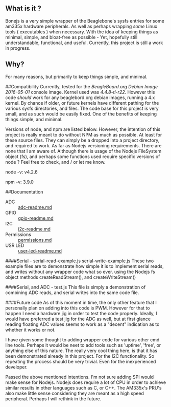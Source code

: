 ## What is it ?
Bonejs is a very simple wrapper of the Beaglebone's sysfs entries for some am335x
hardware peripherals.  As well as perhaps wrapping *some* Linux tools
( executables ) when necessary. With the idea of keeping things as minimal, simple,
and bloat-free as possible - Yet, hopefully still understandable, functional, and
useful. Currently, this project is still a work in progress.

## Why?
For many reasons, but primarily to keep things simple, and minimal.

##Compatibility
Currently, tested for the *BeagleBoard.org Debian Image 2016-05-01* console image. Kernel used was *4.4.8-ti-r22*. However this code *should* work for any beaglebord.org debian images, running a 4.x kernel. By chance if older, or future kernels have different pathing for the various sysfs directories, and files. The code base for this project is very small, and as such would be easily fixed. One of the benefits of keeping things simple, and minimal.

Versions of node, and npm are listed below. However, the intention of this project is really meant to do without NPM as much as possible. At least for these source files. They can simply be a dropped into a project directory, and required to work. As far as Nodejs versioning requirements. There are none that I am aware of. Although there is usage of the Nodejs FileSystem object (fs), and perhaps some functions used require specific versions of node ? Feel free to check, and / or let me know.

node -v: v4.2.6

npm -v: 3.9.0

##Documentation

<dl>
	<dt>ADC</dt>
	<dd><a href="https://github.com/wphermans/Bonejs/blob/master/documentation/adc-readme.md">adc-readme.md</a></dd>
	<dt>GPIO</dt>
	<dd><a href="https://github.com/wphermans/Bonejs/blob/master/documentation/gpio-readme.md">gpio-readme.md</a></dd>
	<dt>I2C</dt>
	<dd><a href="https://github.com/wphermans/Bonejs/blob/master/documentation/i2c-readme.md">i2c-readme.md</a></dd>
	<dt>Permissions</dt>
	<dd><a href="https://github.com/wphermans/Bonejs/blob/master/documentation/permissions.md">permissions.md</a></dd>
	<dt>USR LED</dt>
	<dd><a href="https://github.com/wphermans/Bonejs/blob/master/documentation/user-led-readme.md">user-led-readme.md</a></dd>
</dl>

####Serial - serial-read-example.js serial-write-example.js
These two example files are to demonstrate how simple it is to implement serial reads, and writes without any wrapper code what so ever. using the Nodejs fs object methods createReadStream(), and createWriteStream()

####Serial, and ADC - test.js
This file is simply a demonstration of combining ADC reads, and serial writes into the same code file.

####Future code
As of this moment in time, the only other feature that I personally plan on adding into this code is PWM. However for that to happen I need a hardware jig in order to test the code properly. Ideally, I would have preferred a test jig for the ADC as well, but at first glance reading floating ADC values seems to work as a "decent" indication as to whether it works or not.

I have given some thought to adding wrapper code for various other cmd line tools. Perhaps it would be neet to add tools such as 'uptime', 'free', or anything else of this nature. The really very cool thing here, is that it has been demonstrated already in this project. For the I2C functionality. So repeating the process should be very trivial. Even for the inexperienced developer.

Passed the above mentioned intentions. I'm not sure adding SPI would make sense for Nodejs. Nodejs does require a lot of CPU in order to achieve similar results in other languages such as C, or C++. The AM335x's PRU's also make little sense considering they are meant as a high speed peripheral. Perhaps I will rethink in the future.